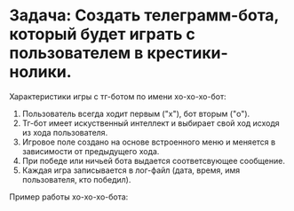 # Задача: Создать телеграмм-бота, который будет играть с пользователем в крестики-нолики.

Характеристики игры с тг-ботом по имени хо-хо-хо-бот:
1. Пользователь всегда ходит первым ("x"), бот вторым ("o").
2. Тг-бот имеет искуственный интеллект и выбирает свой ход исходя из хода пользователя.
3. Игровое поле создано на основе встроенного меню и меняется в зависимости от предыдущего хода.
4. При победе или ничьей бота выдается соответсвующее сообщение.
5. Каждая игра записывается в лог-файл (дата, время, имя пользователя, кто победил).

Пример работы хо-хо-хо-бота:
